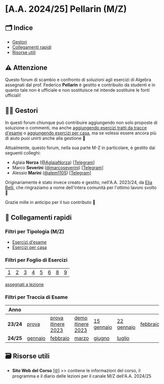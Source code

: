 # [A.A. 2024/25] Pellarin (M/Z)

## 🗂 Indice

- [Gestori](#-gestori)
- [Collegamenti rapidi](#-collegamenti-rapidi)
- [Risorse utili](#-risorse-utili)

## ⚠️ Attenzione

Questo forum di scambio e confronto di soluzioni agli esercizi di Algebra assegnati dal prof. Federico **Pellarin** è gestito e contribuito da studenti e in quanto tale non è ufficiale e non sostituisce né intende sostituire le fonti ufficiali!

## 👷‍♀️ Gestori

In questi forum chiunque può contribuire aggiungendo non solo proposte di soluzione o commenti, ma anche [aggiungendo esercizi tratti da tracce d'esame](../../../discussions/new?category=esami-m-z) o [aggiungendo esercizi per casa](../../../discussions/new?category=esercizi-m-z), ma se volessi essere ancora più di aiuto puoi unirti anche alla gestione 🙂

Attualmente, questo forum, nella sua parte M-Z in particolare, è gestito dai seguenti colleghi:
- Aglaia **Norza** ([@AglaiaNorza](https://github.com/aglaianorza)) [[Telegram](https://t.me/aglaianorza)]
- Marco **Severini** ([@marcoseverini](https://github.com/marcoseverini)) [[Telegram](https://t.me/severoga)]
- Alessio **Marini** ([@alem1105](https://github.com/alem1105)) [[Telegram](https://t.me/alem1153)]

Originariamente è stato invece creato e gestito, nell'A.A. 2023/24, da [Elia Belli](https://github.com/Elia-Belli), che ringraziamo a nome dell'intera comunità per l'ottimo lavoro svolto 💪

Grazie mille in anticipo per il tuo contributo 🙌

## 🔗 Collegamenti rapidi

### Filtri per Tipologia (M/Z)

- [Esercizi d'esame](../../../discussions/categories/esami-m-z)
- [Esercizi per casa](../../../discussions/categories/esercizi-m-z)

### Filtri per Foglio di Esercizi

|                                                                               | | | | | | | |
|-------------------------------------------------------------------------------|-|-|-|-|-|-|-|
| [1](../../../discussions?discussions_q=label%3A"[M-Z]+(2024%2F25)+Foglio+1")  | [2](../../../discussions?discussions_q=label%3A"[M-Z]+(2024%2F25)+Foglio+2")  |[3](../../../discussions?discussions_q=label%3A"[M-Z]+(2024%2F25)+Foglio+3")  |[4](../../../discussions?discussions_q=label%3A"[M-Z]+(2024%2F25)+Foglio+4")  |[5](../../../discussions?discussions_q=label%3A"[M-Z]+(2024%2F25)+Foglio+5")  |[6](../../../discussions?discussions_q=label%3A"[M-Z]+(2024%2F25)+Foglio+6")  |[8](../../../discussions?discussions_q=label%3A"[M-Z]+(2024%2F25)+Foglio+8")  |[9](../../../discussions?discussions_q=label%3A"[M-Z]+(2024%2F25)+Foglio+9")  |


[assegnati a lezione](../../../discussions?discussions_q=label%3A"[M-Z]+(2024%2F25)+lasciati+a+lezione")

### Filtri per Traccia di Esame

| Anno      |                                                                                    |    | | | | | | | | | |
|-----------|------------------------------------------------------------------------------------|----|-|-|-|-|-|-|-|-|-|
| **23/24** | [prova](../../../discussions?discussions_q=label%3A"prova+18+dicembre+2023+[M-Z]") |[prova itinere 2023](../../../discussions?discussions_q=label%3A"prova+in+itinere+2023+[M%2FZ]") |[demo itinere 2023](../../../discussions?discussions_q=label%3A"demo+prova+in+itinere+2023+[M-Z]")|  [15 gennaio](../../../discussions?discussions_q=label%3A"15+gennaio+2024+[M-Z]") | [22 gennaio](../../../discussions?discussions_q=label%3A"22+gennaio+2024+[M-Z]") | [febbraio](../../../discussions?discussions_q=label%3A"13+febbraio+2024+[M-Z]") | [aprile](../../../discussions?discussions_q=label%3A"17+aprile+2024+[M-Z]") | [giugno](../../../discussions?discussions_q=label%3A"3+giugno+2024+[M-Z]") | [luglio](../../../discussions?discussions_q=label%3A"17+luglio+2024+[M-Z]") |[settembre](../../../discussions?discussions_q=label%3A"9+settembre+2024+[M-Z]") |[ottobre](../../../discussions?discussions_q=label%3A"18+ottobre+2024+[M-Z]") |
| **24/25** | [gennaio](../../../discussions?discussions_q=label%3A"7+gennaio+2025+[M-Z]") |[febbraio](../../../discussions?discussions_q=label%3A"3+febbraio+2025+[M-Z]") |[marzo](../../../discussions?discussions_q=label%3A"18+marzo+2025+[M-Z]")|[giugno](../../../discussions?discussions_q=label%3A"10+giugno+2025+[M-Z]")|[luglio](../../../discussions?discussions_q=label%3A"7+luglio+2025+[M-Z]")




## 🗃 Risorse utili

- **Sito Web del Corso** [[🌐]](https://sites.google.com/uniroma1.it/algebra-informatica-2023-2024/home-page) >> contiene le informazioni del corso, il programma e il diario delle lezioni per il canale M/Z dell'A.A. 2024/25
